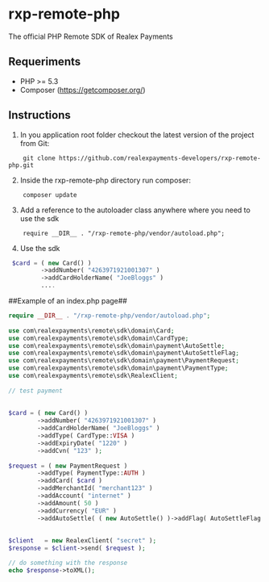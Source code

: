 # rxp-remote-php
The official PHP Remote SDK of Realex Payments


## Requeriments ##
- PHP >= 5.3
- Composer (https://getcomposer.org/)

## Instructions ##

1. In you application root folder checkout the latest version of the project from Git:
```
    git clone https://github.com/realexpayments-developers/rxp-remote-php.git
```

2. Inside the rxp-remote-php directory run composer:
```
    composer update
```

3. Add a reference to the autoloader class anywhere where you need to use the sdk
```
    require __DIR__ . "/rxp-remote-php/vendor/autoload.php";
```

4. Use the sdk <br/>
```php
 $card = ( new Card() )
         ->addNumber( "4263971921001307" )                                                                                                                                                                                              
         ->addCardHolderName( "JoeBloggs" )
         ....
```

##Example of an index.php page##

```php                                                                                    
require __DIR__ . "/rxp-remote-php/vendor/autoload.php";
        
use com\realexpayments\remote\sdk\domain\Card;                                            
use com\realexpayments\remote\sdk\domain\CardType;                                        
use com\realexpayments\remote\sdk\domain\payment\AutoSettle;                              
use com\realexpayments\remote\sdk\domain\payment\AutoSettleFlag;
use com\realexpayments\remote\sdk\domain\payment\PaymentRequest;                          
use com\realexpayments\remote\sdk\domain\payment\PaymentType;                             
use com\realexpayments\remote\sdk\RealexClient;
                                                                                          
// test payment                                                                           
                                                                                          
                                                                                   
$card = ( new Card() )                                                            
        ->addNumber( "4263971921001307" )                                         
        ->addCardHolderName( "JoeBloggs" )                                        
        ->addType( CardType::VISA )                                               
        ->addExpiryDate( "1220" )
        ->addCvn( "123" );
                                                                                  
$request = ( new PaymentRequest )                                                 
        ->addType( PaymentType::AUTH )                                            
        ->addCard( $card )                                                        
        ->addMerchantId( "merchant123" )                                       
        ->addAccount( "internet" )                                                
        ->addAmount( 50 )                                                         
        ->addCurrency( "EUR" )                                                    
        ->addAutoSettle( ( new AutoSettle() )->addFlag( AutoSettleFlag::TRUE ) ); 
                                                                                  
                                                                                  
$client   = new RealexClient( "secret" );                                     
$response = $client->send( $request );

// do something with the response
echo $response->toXML();
                           
```
                                                                                          
                                                                                          

